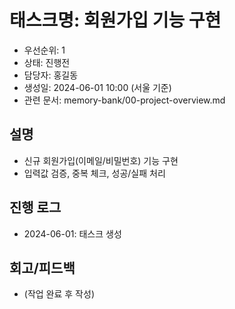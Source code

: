 # 태스크명: 회원가입 기능 구현

- 우선순위: 1
- 상태: 진행전
- 담당자: 홍길동
- 생성일: 2024-06-01 10:00 (서울 기준)
- 관련 문서: memory-bank/00-project-overview.md

## 설명

- 신규 회원가입(이메일/비밀번호) 기능 구현
- 입력값 검증, 중복 체크, 성공/실패 처리

## 진행 로그

- 2024-06-01: 태스크 생성

## 회고/피드백

- (작업 완료 후 작성)
